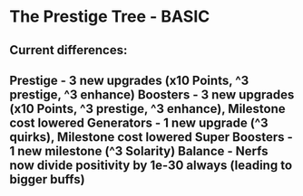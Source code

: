 # The Prestige Tree - BASIC

Current differences:
--
Prestige - 3 new upgrades (x10 Points, ^3 prestige, ^3 enhance)
Boosters - 3 new upgrades (x10 Points, ^3 prestige, ^3 enhance), Milestone cost lowered
Generators - 1 new upgrade (^3 quirks), Milestone cost lowered
Super Boosters - 1 new milestone (^3 Solarity)
Balance - Nerfs now divide positivity by 1e-30 always (leading to bigger buffs)
--

